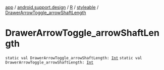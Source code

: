 [app](../../../index.md) / [android.support.design](../../index.md) / [R](../index.md) / [styleable](index.md) / [DrawerArrowToggle_arrowShaftLength](.)

# DrawerArrowToggle_arrowShaftLength

`static val DrawerArrowToggle_arrowShaftLength: `[`Int`](https://kotlinlang.org/api/latest/jvm/stdlib/kotlin/-int/index.html)
`static val DrawerArrowToggle_arrowShaftLength: `[`Int`](https://kotlinlang.org/api/latest/jvm/stdlib/kotlin/-int/index.html)